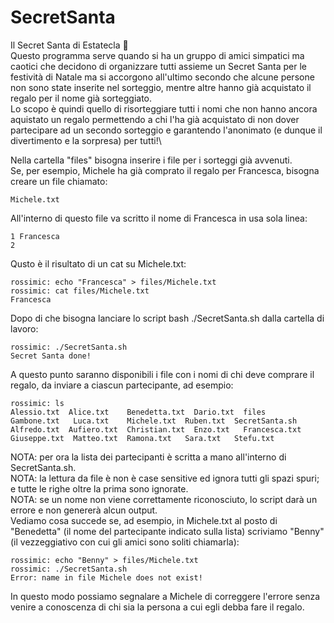 # SecretSanta
Il Secret Santa di Estatecla 🌴\
Questo programma serve quando si ha un gruppo di amici simpatici ma caotici che decidono di organizzare tutti assieme un Secret Santa per le festività di Natale ma si accorgono all'ultimo secondo che alcune persone non sono state inserite nel sorteggio, mentre altre hanno già acquistato il regalo per il nome già sorteggiato.\
Lo scopo è quindi quello di risorteggiare tutti i nomi che non hanno ancora aquistato un regalo permettendo a chi l'ha già acquistato di non dover partecipare ad un secondo sorteggio e garantendo l'anonimato (e dunque il divertimento e la sorpresa) per tutti!\

Nella cartella "files" bisogna inserire i file per i sorteggi già avvenuti.\
Se, per esempio, Michele ha già comprato il regalo per Francesca, bisogna creare un file chiamato:
```
Michele.txt
```

All'interno di questo file va scritto il nome di Francesca in usa sola linea:
```
1 Francesca
2
```

Qusto è il risultato di un cat su Michele.txt:
```
rossimic: echo "Francesca" > files/Michele.txt
rossimic: cat files/Michele.txt
Francesca
```

Dopo di che bisogna lanciare lo script bash ./SecretSanta.sh dalla cartella di lavoro:
```
rossimic: ./SecretSanta.sh
Secret Santa done!
```

A questo punto saranno disponibili i file con i nomi di chi deve comprare il regalo, da inviare a ciascun partecipante, ad esempio:
```
rossimic: ls
Alessio.txt  Alice.txt    Benedetta.txt  Dario.txt  files          Gambone.txt   Luca.txt    Michele.txt  Ruben.txt  SecretSanta.sh
Alfredo.txt  Aufiero.txt  Christian.txt  Enzo.txt   Francesca.txt  Giuseppe.txt  Matteo.txt  Ramona.txt   Sara.txt   Stefu.txt
```

NOTA: per ora la lista dei partecipanti è scritta a mano all'interno di SecretSanta.sh.\
NOTA: la lettura da file è non è case sensitive ed ignora tutti gli spazi spuri; e tutte le righe oltre la prima sono ignorate.\
NOTA: se un nome non viene correttamente riconosciuto, lo script darà un errore e non genererà alcun output.\
Vediamo cosa succede se, ad esempio, in Michele.txt al posto di "Benedetta" (il nome del partecipante indicato sulla lista) scriviamo "Benny" (il vezzeggiativo con cui gli amici sono soliti chiamarla):
```
rossimic: echo "Benny" > files/Michele.txt
rossimic: ./SecretSanta.sh
Error: name in file Michele does not exist!
```
In questo modo possiamo segnalare a Michele di correggere l'errore senza venire a conoscenza di chi sia la persona a cui egli debba fare il regalo.
